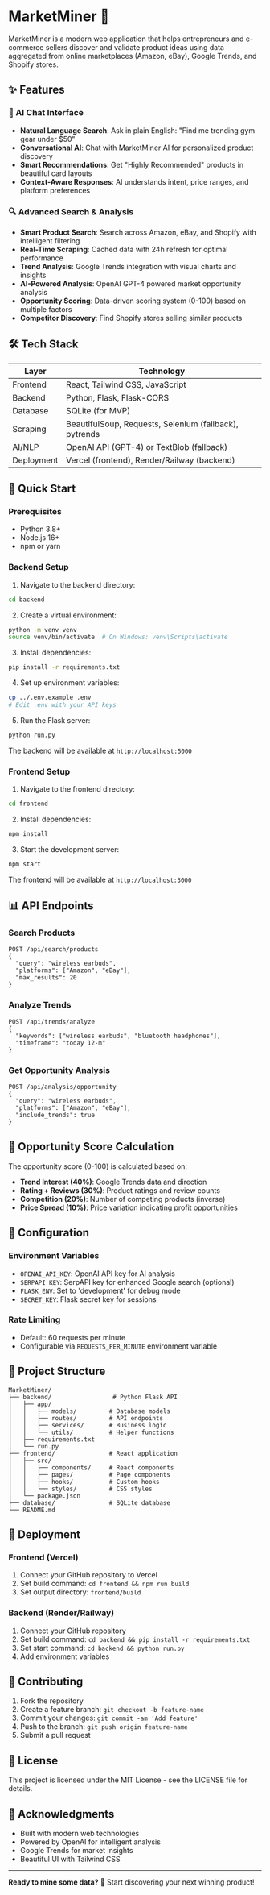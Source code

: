 # MarketMiner 🚀

MarketMiner is a modern web application that helps entrepreneurs and e-commerce sellers discover and validate product ideas using data aggregated from online marketplaces (Amazon, eBay), Google Trends, and Shopify stores.

## ✨ Features

### 🤖 AI Chat Interface
- **Natural Language Search**: Ask in plain English: "Find me trending gym gear under $50"
- **Conversational AI**: Chat with MarketMiner AI for personalized product discovery
- **Smart Recommendations**: Get "Highly Recommended" products in beautiful card layouts
- **Context-Aware Responses**: AI understands intent, price ranges, and platform preferences

### 🔍 Advanced Search & Analysis
- **Smart Product Search**: Search across Amazon, eBay, and Shopify with intelligent filtering
- **Real-Time Scraping**: Cached data with 24h refresh for optimal performance
- **Trend Analysis**: Google Trends integration with visual charts and insights
- **AI-Powered Analysis**: OpenAI GPT-4 powered market opportunity analysis
- **Opportunity Scoring**: Data-driven scoring system (0-100) based on multiple factors
- **Competitor Discovery**: Find Shopify stores selling similar products

## 🛠 Tech Stack

| Layer | Technology |
|-------|------------|
| Frontend | React, Tailwind CSS, JavaScript |
| Backend | Python, Flask, Flask-CORS |
| Database | SQLite (for MVP) |
| Scraping | BeautifulSoup, Requests, Selenium (fallback), pytrends |
| AI/NLP | OpenAI API (GPT-4) or TextBlob (fallback) |
| Deployment | Vercel (frontend), Render/Railway (backend) |

## 🚀 Quick Start

### Prerequisites

- Python 3.8+
- Node.js 16+
- npm or yarn

### Backend Setup

1. Navigate to the backend directory:
```bash
cd backend
```

2. Create a virtual environment:
```bash
python -m venv venv
source venv/bin/activate  # On Windows: venv\Scripts\activate
```

3. Install dependencies:
```bash
pip install -r requirements.txt
```

4. Set up environment variables:
```bash
cp ../.env.example .env
# Edit .env with your API keys
```

5. Run the Flask server:
```bash
python run.py
```

The backend will be available at `http://localhost:5000`

### Frontend Setup

1. Navigate to the frontend directory:
```bash
cd frontend
```

2. Install dependencies:
```bash
npm install
```

3. Start the development server:
```bash
npm start
```

The frontend will be available at `http://localhost:3000`

## 📊 API Endpoints

### Search Products
```
POST /api/search/products
{
  "query": "wireless earbuds",
  "platforms": ["Amazon", "eBay"],
  "max_results": 20
}
```

### Analyze Trends
```
POST /api/trends/analyze
{
  "keywords": ["wireless earbuds", "bluetooth headphones"],
  "timeframe": "today 12-m"
}
```

### Get Opportunity Analysis
```
POST /api/analysis/opportunity
{
  "query": "wireless earbuds",
  "platforms": ["Amazon", "eBay"],
  "include_trends": true
}
```

## 🎯 Opportunity Score Calculation

The opportunity score (0-100) is calculated based on:

- **Trend Interest (40%)**: Google Trends data and direction
- **Rating + Reviews (30%)**: Product ratings and review counts
- **Competition (20%)**: Number of competing products (inverse)
- **Price Spread (10%)**: Price variation indicating profit opportunities

## 🔧 Configuration

### Environment Variables

- `OPENAI_API_KEY`: OpenAI API key for AI analysis
- `SERPAPI_KEY`: SerpAPI key for enhanced Google search (optional)
- `FLASK_ENV`: Set to 'development' for debug mode
- `SECRET_KEY`: Flask secret key for sessions

### Rate Limiting

- Default: 60 requests per minute
- Configurable via `REQUESTS_PER_MINUTE` environment variable

## 📁 Project Structure

```
MarketMiner/
├── backend/                 # Python Flask API
│   ├── app/
│   │   ├── models/         # Database models
│   │   ├── routes/         # API endpoints
│   │   ├── services/       # Business logic
│   │   └── utils/          # Helper functions
│   ├── requirements.txt
│   └── run.py
├── frontend/               # React application
│   ├── src/
│   │   ├── components/     # React components
│   │   ├── pages/          # Page components
│   │   ├── hooks/          # Custom hooks
│   │   └── styles/         # CSS styles
│   └── package.json
├── database/               # SQLite database
└── README.md
```

## 🚀 Deployment

### Frontend (Vercel)
1. Connect your GitHub repository to Vercel
2. Set build command: `cd frontend && npm run build`
3. Set output directory: `frontend/build`

### Backend (Render/Railway)
1. Connect your GitHub repository
2. Set build command: `cd backend && pip install -r requirements.txt`
3. Set start command: `cd backend && python run.py`
4. Add environment variables

## 🤝 Contributing

1. Fork the repository
2. Create a feature branch: `git checkout -b feature-name`
3. Commit your changes: `git commit -am 'Add feature'`
4. Push to the branch: `git push origin feature-name`
5. Submit a pull request

## 📄 License

This project is licensed under the MIT License - see the LICENSE file for details.

## 🙏 Acknowledgments

- Built with modern web technologies
- Powered by OpenAI for intelligent analysis
- Google Trends for market insights
- Beautiful UI with Tailwind CSS

---

**Ready to mine some data?** 🎯 Start discovering your next winning product!



